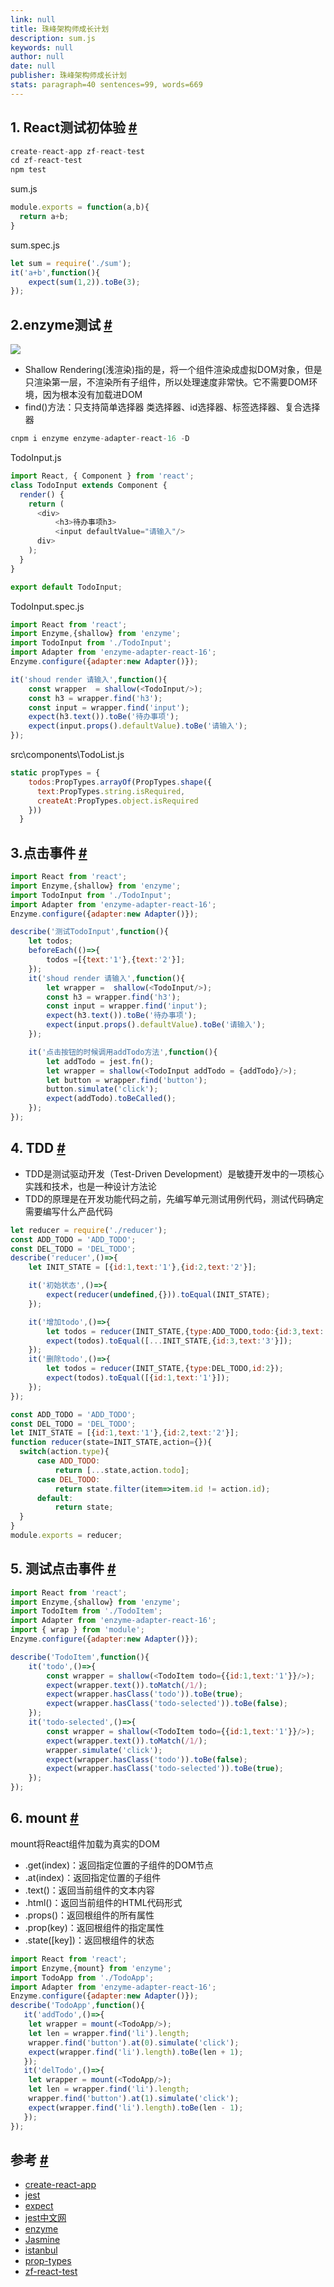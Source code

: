 ```yaml
---
link: null
title: 珠峰架构师成长计划
description: sum.js
keywords: null
author: null
date: null
publisher: 珠峰架构师成长计划
stats: paragraph=40 sentences=99, words=669
---
```

## 1. React测试初体验 [#](#t01-react测试初体验)

```js
create-react-app zf-react-test
cd zf-react-test
npm test
```

sum.js

```js
module.exports = function(a,b){
  return a+b;
}
```

sum.spec.js

```js
let sum = require('./sum');
it('a+b',function(){
    expect(sum(1,2)).toBe(3);
});
```

## 2.enzyme测试 [#](#t12enzyme测试)

![](http://img.zhufengpeixun.cn/enzyme.jpg.png)

* Shallow Rendering(浅渲染)指的是，将一个组件渲染成虚拟DOM对象，但是只渲染第一层，不渲染所有子组件，所以处理速度非常快。它不需要DOM环境，因为根本没有加载进DOM
* find()方法：只支持简单选择器 类选择器、id选择器、标签选择器、复合选择器

```js
cnpm i enzyme enzyme-adapter-react-16 -D
```

TodoInput.js

```js
import React, { Component } from 'react';
class TodoInput extends Component {
  render() {
    return (
      <div>
          <h3>待办事项h3>
          <input defaultValue="请输入"/>
      div>
    );
  }
}

export default TodoInput;
```

TodoInput.spec.js

```js
import React from 'react';
import Enzyme,{shallow} from 'enzyme';
import TodoInput from './TodoInput';
import Adapter from 'enzyme-adapter-react-16';
Enzyme.configure({adapter:new Adapter()});

it('shoud render 请输入',function(){
    const wrapper  = shallow(<TodoInput/>);
    const h3 = wrapper.find('h3');
    const input = wrapper.find('input');
    expect(h3.text()).toBe('待办事项');
    expect(input.props().defaultValue).toBe('请输入');
});
```

src\components\TodoList.js

```js
static propTypes = {
    todos:PropTypes.arrayOf(PropTypes.shape({
      text:PropTypes.string.isRequired,
      createAt:PropTypes.object.isRequired
    }))
  }
```

## 3.点击事件 [#](#t23点击事件)

```js
import React from 'react';
import Enzyme,{shallow} from 'enzyme';
import TodoInput from './TodoInput';
import Adapter from 'enzyme-adapter-react-16';
Enzyme.configure({adapter:new Adapter()});

describe('测试TodoInput',function(){
    let todos;
    beforeEach(()=>{
        todos =[{text:'1'},{text:'2'}];
    });
    it('shoud render 请输入',function(){
        let wrapper =  shallow(<TodoInput/>);
        const h3 = wrapper.find('h3');
        const input = wrapper.find('input');
        expect(h3.text()).toBe('待办事项');
        expect(input.props().defaultValue).toBe('请输入');
    });

    it('点击按钮的时候调用addTodo方法',function(){
        let addTodo = jest.fn();
        let wrapper = shallow(<TodoInput addTodo = {addTodo}/>);
        let button = wrapper.find('button');
        button.simulate('click');
        expect(addTodo).toBeCalled();
    });
});

```

## 4. TDD [#](#t34-tdd)

* TDD是测试驱动开发（Test-Driven Development）是敏捷开发中的一项核心实践和技术，也是一种设计方法论
* TDD的原理是在开发功能代码之前，先编写单元测试用例代码，测试代码确定需要编写什么产品代码

```js
let reducer = require('./reducer');
const ADD_TODO = 'ADD_TODO';
const DEL_TODO = 'DEL_TODO';
describe('reducer',()=>{
    let INIT_STATE = [{id:1,text:'1'},{id:2,text:'2'}];

    it('初始状态',()=>{
        expect(reducer(undefined,{})).toEqual(INIT_STATE);
    });

    it('增加todo',()=>{
        let todos = reducer(INIT_STATE,{type:ADD_TODO,todo:{id:3,text:'3'}});
        expect(todos).toEqual([...INIT_STATE,{id:3,text:'3'}]);
    });
    it('删除todo',()=>{
        let todos = reducer(INIT_STATE,{type:DEL_TODO,id:2});
        expect(todos).toEqual([{id:1,text:'1'}]);
    });
});
```

```js
const ADD_TODO = 'ADD_TODO';
const DEL_TODO = 'DEL_TODO';
let INIT_STATE = [{id:1,text:'1'},{id:2,text:'2'}];
function reducer(state=INIT_STATE,action={}){
  switch(action.type){
      case ADD_TODO:
          return [...state,action.todo];
      case DEL_TODO:
          return state.filter(item=>item.id != action.id);
      default:
          return state;
  }
}
module.exports = reducer;
```

## 5. 测试点击事件 [#](#t45-测试点击事件)

```js
import React from 'react';
import Enzyme,{shallow} from 'enzyme';
import TodoItem from './TodoItem';
import Adapter from 'enzyme-adapter-react-16';
import { wrap } from 'module';
Enzyme.configure({adapter:new Adapter()});

describe('TodoItem',function(){
    it('todo',()=>{
        const wrapper = shallow(<TodoItem todo={{id:1,text:'1'}}/>);
        expect(wrapper.text()).toMatch(/1/);
        expect(wrapper.hasClass('todo')).toBe(true);
        expect(wrapper.hasClass('todo-selected')).toBe(false);
    });
    it('todo-selected',()=>{
        const wrapper = shallow(<TodoItem todo={{id:1,text:'1'}}/>);
        expect(wrapper.text()).toMatch(/1/);
        wrapper.simulate('click');
        expect(wrapper.hasClass('todo')).toBe(false);
        expect(wrapper.hasClass('todo-selected')).toBe(true);
    });
});

```

## 6. mount [#](#t56-mount)

mount将React组件加载为真实的DOM

* .get(index)：返回指定位置的子组件的DOM节点
* .at(index)：返回指定位置的子组件
* .text()：返回当前组件的文本内容
* .html()：返回当前组件的HTML代码形式
* .props()：返回根组件的所有属性
* .prop(key)：返回根组件的指定属性
* .state([key])：返回根组件的状态

```js
import React from 'react';
import Enzyme,{mount} from 'enzyme';
import TodoApp from './TodoApp';
import Adapter from 'enzyme-adapter-react-16';
Enzyme.configure({adapter:new Adapter()});
describe('TodoApp',function(){
   it('addTodo',()=>{
    let wrapper = mount(<TodoApp/>);
    let len = wrapper.find('li').length;
    wrapper.find('button').at(0).simulate('click');
    expect(wrapper.find('li').length).toBe(len + 1);
   });
   it('delTodo',()=>{
    let wrapper = mount(<TodoApp/>);
    let len = wrapper.find('li').length;
    wrapper.find('button').at(1).simulate('click');
    expect(wrapper.find('li').length).toBe(len - 1);
   });
});

```

## 参考 [#](#t6参考)

* [create-react-app](https://github.com/facebook/create-react-app)
* [jest](https://facebook.github.io/jest/)
* [expect](https://facebook.github.io/jest/docs/en/expect.html)
* [jest中文网](https://facebook.github.io/jest/zh-Hans)
* [enzyme](http://airbnb.io/enzyme/)
* [Jasmine](http://jasmine.github.io/)
* [istanbul](https://github.com/gotwarlost/istanbul)
* [prop-types](https://www.npmjs.com/package/prop-types)
* [zf-react-test](https://gitee.com/zhufengpeixun/zf-react-test)
